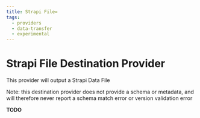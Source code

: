 ```yaml
---
title: Strapi File=
tags:
  - providers
  - data-transfer
  - experimental
---
```


# Strapi File Destination Provider

This provider will output a Strapi Data File

Note: this destination provider does not provide a schema or metadata, and will therefore never report a schema match error or version validation error

**TODO**

